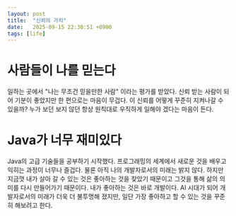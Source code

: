 ```yaml
---
layout: post
title:  "신뢰의 가치"
date:   2025-09-15 22:30:51 +0900
tags: [life]
---
```


# 사람들이 나를 믿는다
일하는 곳에서 "나는 무조건 믿을만한 사람" 이라는 평가를 받았다. 신뢰 받는 사람이 되어 기분이 좋았지만 한 편으로는 마음이 무겁다. 이 신뢰를 어떻게 꾸준히 지켜나갈 수 있을까? 누가 보던 보지 않던 항상 원칙대로 우직하게 일해야 겠다는 마음이 든다.

# Java가 너무 재미있다
Java의 고급 기술들을 공부하기 시작했다. 프로그래밍의 세계에서 새로운 것을 배우고 익히는 과정이 너무나 즐겁다. 물론 아직 나의 개발자로서의 미래는 밝지 않다. 하지만 지금껏 내가 살아 갈 수 있는 것은 좋아하는 것을 찾았기 때문이고 그것을 통해 삶의 의미를 다시 만들어가기 때문이다. 내가 좋아하는 것은 바로 개발이다. AI 시대가 되어 개발자로서의 미래가 더욱 더 불투명해 졌지만, 일단 가장 좋아하고 할 수 있는 것을 꾸준히 해보려고 한다.
